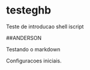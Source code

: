 # testeghb
Teste de introducao shell iscript

##ANDERSON 

Testando o markdown

Configuracoes iniciais.
